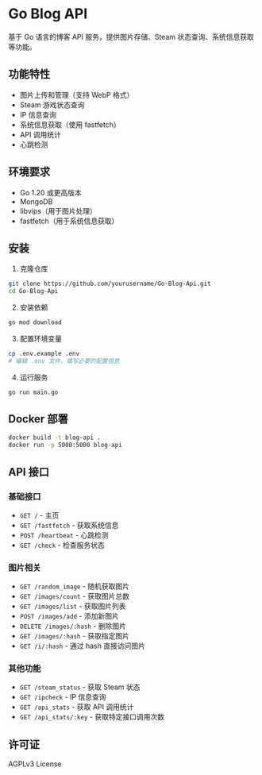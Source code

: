 # Go Blog API

基于 Go 语言的博客 API 服务，提供图片存储、Steam 状态查询、系统信息获取等功能。

## 功能特性

- 图片上传和管理（支持 WebP 格式）
- Steam 游戏状态查询
- IP 信息查询
- 系统信息获取（使用 fastfetch）
- API 调用统计
- 心跳检测

## 环境要求

- Go 1.20 或更高版本
- MongoDB
- libvips（用于图片处理）
- fastfetch（用于系统信息获取）

## 安装

1. 克隆仓库
```bash
git clone https://github.com/yourusername/Go-Blog-Api.git
cd Go-Blog-Api
```

2. 安装依赖
```bash
go mod download
```

3. 配置环境变量
```bash
cp .env.example .env
# 编辑 .env 文件，填写必要的配置信息
```

4. 运行服务
```bash
go run main.go
```

## Docker 部署

```bash
docker build -t blog-api .
docker run -p 5000:5000 blog-api
```

## API 接口

### 基础接口
- `GET /` - 主页
- `GET /fastfetch` - 获取系统信息
- `POST /heartbeat` - 心跳检测
- `GET /check` - 检查服务状态

### 图片相关
- `GET /random_image` - 随机获取图片
- `GET /images/count` - 获取图片总数
- `GET /images/list` - 获取图片列表
- `POST /images/add` - 添加新图片
- `DELETE /images/:hash` - 删除图片
- `GET /images/:hash` - 获取指定图片
- `GET /i/:hash` - 通过 hash 直接访问图片

### 其他功能
- `GET /steam_status` - 获取 Steam 状态
- `GET /ipcheck` - IP 信息查询
- `GET /api_stats` - 获取 API 调用统计
- `GET /api_stats/:key` - 获取特定接口调用次数

## 许可证

AGPLv3 License
